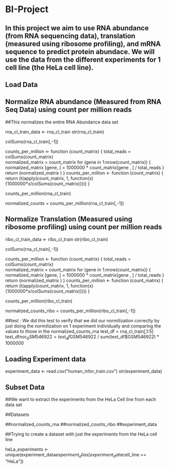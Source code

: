 # BI-Project
## In this project we aim to use RNA abundance (from RNA sequencing data), translation (measured using ribosome profiling), and mRNA sequence to predict protein abundace. We will use the data from the different experiments for 1 cell line (the HeLa cell line). 
## Load Data



## Normalize  RNA abundance (Measured from RNA Seq Data) using count per million reads
##This normalizes the entire RNA Abundance data set

rna_cl_train_data <- rna_cl_train
str(rna_cl_train)

colSums(rna_cl_train[,-1])

counts_per_million <- function (count_matrix) { 
  total_reads = colSums(count_matrix)  
  normalized_matrix = count_matrix
  for (gene in 1:nrow(count_matrix)) { 
    normalized_matrix [gene, ] = 1000000 * count_matrix[gene , ] / total_reads
  }
  return (normalized_matrix )
}
counts_per_million <- function (count_matrix) { 
  return (t(apply(count_matrix, 1, function(x){1000000*x/colSums(count_matrix)})))
}

counts_per_million(rna_cl_train)

normalized_counts = counts_per_million(rna_cl_train[,-1]) 

## Normalize Translation (Measured using ribosome profiling) using count per million reads

ribo_cl_train_data <- ribo_cl_train
str(ribo_cl_train)

colSums(rna_cl_train[,-1])

counts_per_million <- function (count_matrix) { 
  total_reads = colSums(count_matrix)  
  normalized_matrix = count_matrix
  for (gene in 1:nrow(count_matrix)) { 
    normalized_matrix [gene, ] = 1000000 * count_matrix[gene , ] / total_reads
  }
  return (normalized_matrix )
}
counts_per_million <- function (count_matrix) { 
  return (t(apply(count_matrix, 1, function(x){1000000*x/colSums(count_matrix)})))
}

counts_per_million(ribo_cl_train)

normalized_counts_ribo = counts_per_million(ribo_cl_train[,-1]) 

##test : We did this test to verify that we did our normilization correctly by just doing the normilization on 1 experiment individually and comparing the values to those in the normalized_counts_rna
test_df = rna_cl_train[,1:5]
test_df$nor_GSM546922 = test_df$GSM546922 / sum(test_df$GSM546922) * 1000000

## Loading Experiment data

experiment_data <- read.csv("human_infor_train.csv")
str(experiment_data)

## Subset Data 
##We want to extract the experiments from the HeLa Cell line from each data set

##Datasets

##normalized_counts_rna
##normalized_counts_ribo
##experiment_data

##Trying to create a dataset with just the experiments from the HeLa cell line

heLa_experiments <- unique(experiment_data$experiment_alias[experiment_data$cell_line == "HeLa"])

